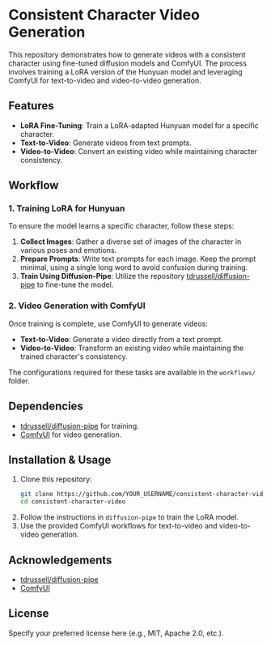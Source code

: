 # Consistent Character Video Generation

This repository demonstrates how to generate videos with a consistent character using fine-tuned diffusion models and ComfyUI. The process involves training a LoRA version of the Hunyuan model and leveraging ComfyUI for text-to-video and video-to-video generation.

## Features
- **LoRA Fine-Tuning**: Train a LoRA-adapted Hunyuan model for a specific character.
- **Text-to-Video**: Generate videos from text prompts.
- **Video-to-Video**: Convert an existing video while maintaining character consistency.

## Workflow

### 1. Training LoRA for Hunyuan
To ensure the model learns a specific character, follow these steps:

1. **Collect Images**: Gather a diverse set of images of the character in various poses and emotions.
2. **Prepare Prompts**: Write text prompts for each image. Keep the prompt minimal, using a single long word to avoid confusion during training.
3. **Train Using Diffusion-Pipe**: Utilize the repository [tdrussell/diffusion-pipe](https://github.com/tdrussell/diffusion-pipe) to fine-tune the model.

### 2. Video Generation with ComfyUI
Once training is complete, use ComfyUI to generate videos:

- **Text-to-Video**: Generate a video directly from a text prompt.
- **Video-to-Video**: Transform an existing video while maintaining the trained character's consistency.

The configurations required for these tasks are available in the `workflows/` folder.

## Dependencies
- [tdrussell/diffusion-pipe](https://github.com/tdrussell/diffusion-pipe) for training.
- [ComfyUI](https://github.com/comfyanonymous/ComfyUI) for video generation.

## Installation & Usage
1. Clone this repository:
   ```bash
   git clone https://github.com/YOUR_USERNAME/consistent-character-video.git
   cd consistent-character-video
   ```
2. Follow the instructions in `diffusion-pipe` to train the LoRA model.
3. Use the provided ComfyUI workflows for text-to-video and video-to-video generation.

## Acknowledgements
- [tdrussell/diffusion-pipe](https://github.com/tdrussell/diffusion-pipe)
- [ComfyUI](https://github.com/comfyanonymous/ComfyUI)

## License
Specify your preferred license here (e.g., MIT, Apache 2.0, etc.).

